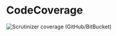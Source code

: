 # CodeCoverage

![Scrutinizer coverage (GitHub/BitBucket)](https://img.shields.io/scrutinizer/coverage/b/venkateswarluc/CodeCoverage)
